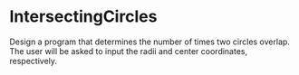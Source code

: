 # IntersectingCircles
Design a program that determines the number of times two circles overlap.
The user will be asked to input the radii and center coordinates, respectively. 
